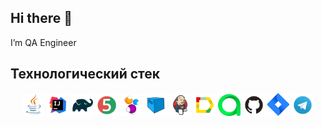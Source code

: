 ## Hi there 👋

<!--
**AndBaranov1/AndBaranov1** is a ✨ _special_ ✨ repository because its `README.md` (this file) appears on your GitHub profile.

Here are some ideas to get you started:

- 🔭 I’m currently working on ...
- 🌱 I’m currently learning ...
- 👯 I’m looking to collaborate on ...
- 🤔 I’m looking for help with ...
- 💬 Ask me about ...
- 📫 How to reach me: ...
- 😄 Pronouns: ...
- ⚡ Fun fact: ...
-->I’m QA Engineer

## Технологический стек
 <p align="center">
<img width="7%" title="Java" src="Java.svg">
<img width="7%" title="IntelliJ IDEA" src="Intelij_IDEA.svg">
<img width="7%" title="Gradle" src="Gradle.svg">
<img width="7%" title="JUnit5" src="JUnit5.svg">
<img width="7%" title="Selenide" src="Selenide.svg">
<img width="7%" title="Selenoid" src="Selenoid.svg"> 
<img width="7%" title="Jenkins" src="Jenkins.svg">
<img width="7%" title="Allure Report" src="Allure_Report.svg">
<img width="7%" title="Allure Test Ops" src="AllureTestOps.svg">
<img width="7%" title="GitHub" src="GitHub.svg">
<img width="7%" title="Jira" src="Jira.svg">
<img width="7%" title="Telegram" src="Telegram.svg">
</p>
